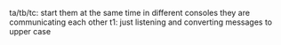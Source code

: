 ta/tb/tc: start them at the same time in different consoles they are communicating each other
t1: just listening and converting messages to upper case
